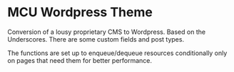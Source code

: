 # MCU Wordpress Theme

Conversion of a lousy proprietary CMS to Wordpress. Based on the Underscores. There are some custom fields and post types.

The functions are set up to enqueue/dequeue resources conditionally only on pages that need them for better performance. 
